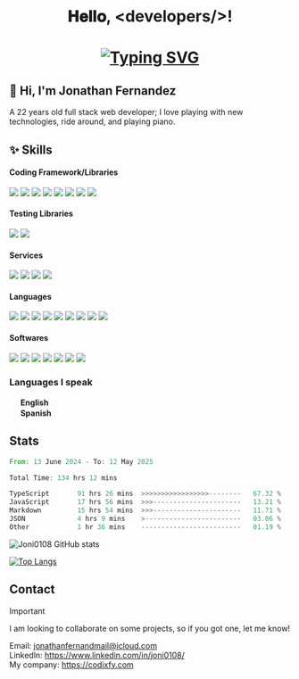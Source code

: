 <h1 align="center">𝐇𝐞𝐥𝐥𝐨, &lt;developers/&gt;!<h1>
<p align="center">
<a href="https://git.io/typing-svg"><img src="https://readme-typing-svg.demolab.com?font=Fira+Code&pause=1000&color=BB1FF7&center=true&random=false&width=435&lines=Full+Stack+Web+Developer;Windows+Application+Developer" alt="Typing SVG" /></a>
</p>

<h2>👋 Hi, I'm Jonathan Fernandez</h2>

<p>
A 22 years old full stack web developer; I love playing with new technologies, ride around, and playing piano. <br/>
</p>

## ✨ Skills

#### Coding Framework/Libraries
<div>
<image src="https://skillicons.dev/icons?i=nextjs" />
<image src="https://skillicons.dev/icons?i=astro" />
<image src="https://skillicons.dev/icons?i=react" />
<image src="https://skillicons.dev/icons?i=tailwind" />
<image src="https://skillicons.dev/icons?i=nodejs" />
<image src="https://skillicons.dev/icons?i=flutter" />
<image src="https://skillicons.dev/icons?i=net" />
<image src="https://skillicons.dev/icons?i=expressjs" />
</div>

#### Testing Libraries
<div>
<image src="https://skillicons.dev/icons?i=vitest" />
  <image src="https://skillicons.dev/icons?i=jest" />
</div>

#### Services
<div>
<image src="https://skillicons.dev/icons?i=firebase" />
<image src="https://skillicons.dev/icons?i=mongodb" />
<image src="https://skillicons.dev/icons?i=cloudflare" />
<image src="https://skillicons.dev/icons?i=vercel" />
</div>

#### Languages
<div>
<image src="https://skillicons.dev/icons?i=html" />
<image src="https://skillicons.dev/icons?i=css" />
<image src="https://skillicons.dev/icons?i=js" />
<image src="https://skillicons.dev/icons?i=ts" />
<image src="https://skillicons.dev/icons?i=dart" />
<image src="https://skillicons.dev/icons?i=cs" />
<image src="https://skillicons.dev/icons?i=python" />
<image src="https://skillicons.dev/icons?i=cpp" />
<image src="https://skillicons.dev/icons?i=mysql" />
</div>

#### Softwares
<div>
<image src="https://skillicons.dev/icons?i=figma" />
<image src="https://skillicons.dev/icons?i=vscode" />
<image src="https://skillicons.dev/icons?i=visualstudio" />
<image src="https://skillicons.dev/icons?i=git" />
<image src="https://skillicons.dev/icons?i=github" />
<image src="https://skillicons.dev/icons?i=npm" />
<image src="https://skillicons.dev/icons?i=office" />
</div>

### Languages I speak
<image src="https://flagicons.lipis.dev/flags/4x3/um.svg" style="width: 16px"/> <strong>English</strong> <br />
<image src="https://flagicons.lipis.dev/flags/4x3/es.svg" style="width: 16px"/> <strong>Spanish</strong>

## Stats
<!--START_SECTION:waka-->

```rust
From: 13 June 2024 - To: 12 May 2025

Total Time: 134 hrs 12 mins

TypeScript       91 hrs 26 mins  >>>>>>>>>>>>>>>>>--------   67.32 %
JavaScript       17 hrs 56 mins  >>>----------------------   13.21 %
Markdown         15 hrs 54 mins  >>>----------------------   11.71 %
JSON             4 hrs 9 mins    >------------------------   03.06 %
Other            1 hr 36 mins    -------------------------   01.19 %
```

<!--END_SECTION:waka-->

![Joni0108 GitHub stats](https://github-readme-stats.vercel.app/api?username=joni0108&show_icons=true&theme=transparent)

[![Top Langs](https://github-readme-stats.vercel.app/api/top-langs/?username=joni0108&size_weight=0&count_weight=2)](https://github.com/joni0108)

## Contact

> [!IMPORTANT]
> I am looking to collaborate on some projects, so if you got one, let me know!

Email: jonathanfernandmail@icloud.com <br />
Linkedln: https://www.linkedin.com/in/joni0108/ <br />
My company: https://codixfy.com <br />
